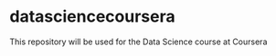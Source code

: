 datasciencecoursera
===================

This repository will be used for the Data Science course at Coursera
